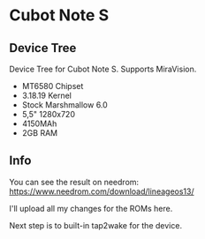 Cubot Note S 
===========
Device Tree
------------------

Device Tree for Cubot Note S. Supports MiraVision. 

- MT6580 Chipset
- 3.18.19 Kernel
- Stock Marshmallow 6.0
- 5,5" 1280x720
- 4150MAh
- 2GB RAM

Info
---------------

You can see the result on needrom:
https://www.needrom.com/download/lineageos13/

I'll upload all my changes for the ROMs here. 

Next step is to built-in tap2wake for the device. 

